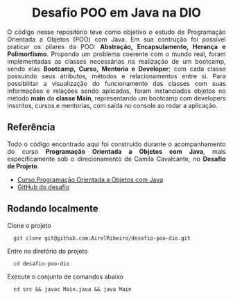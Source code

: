  <h1 align="center">Desafio POO em Java na DIO</h1>
 
<p align="justify">O código nesse repositório teve como objetivo o estudo de Programação Orientada a Objetos (POO) com Java. Em sua contrução foi possível praticar os pilares da POO: <strong>Abstração, Encapsulamento, Herança e Polimorfismo</strong>.
Propondo um problema coerente com o mundo real, foram implementadas as classes necessárias na realização de um bootcamp, sendo elas <strong>Bootcamp, Curso, Mentoria e Developer</strong>; com cada classe possuindo seus atributos, métodos e relacionamentos entre si.
Para possibilitar a visualização do funcionamento das classes com suas informações e relações sendo aplicadas, foram instanciados objetos no método <strong>main</strong> da <strong>classe Main</strong>, representando um bootcamp com developers inscritos, cursos e mentorias, com saída no console ao rodar a aplicação.</p>

## Referência

<p align="justify">Todo o código encontrado aqui foi construído durante o acompanhamento do curso <strong>Programação Orientada a Objetos com Java</strong>, mais especificamente sob o direcionamento de Camila Cavalcante, no <strong>Desafio de Projeto</strong>.</p>

 - [Curso Programação Orientada a Objetos com Java](https://web.dio.me/lab/abstraindo-um-bootcamp-usando-orientacao-objetos-em-java/learning/1d33f721-4d7d-42fb-b0d6-8a0981f8a00d)
 - [GitHub do desafio](https://github.com/cami-la/desafio-poo-dio)


## Rodando localmente

Clone o projeto

```
  git clone git@github.com:AirelRibeiro/desafio-poo-dio.git
```

Entre no diretório do projeto

```
  cd desafio-poo-dio
```

Execute o conjunto de comandos abaixo

```
  cd src && javac Main.java && java Main
```


